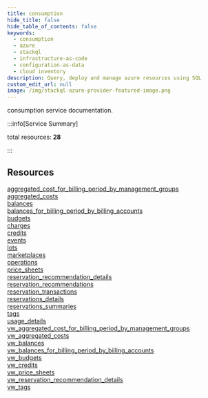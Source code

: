 ```yaml
---
title: consumption
hide_title: false
hide_table_of_contents: false
keywords:
  - consumption
  - azure
  - stackql
  - infrastructure-as-code
  - configuration-as-data
  - cloud inventory
description: Query, deploy and manage azure resources using SQL
custom_edit_url: null
image: /img/stackql-azure-provider-featured-image.png
---
```


consumption service documentation.

:::info[Service Summary]

total resources: __28__  

:::

## Resources
<div class="row">
<div class="providerDocColumn">
<a href="/services/consumption/aggregated_cost_for_billing_period_by_management_groups/">aggregated_cost_for_billing_period_by_management_groups</a><br />
<a href="/services/consumption/aggregated_costs/">aggregated_costs</a><br />
<a href="/services/consumption/balances/">balances</a><br />
<a href="/services/consumption/balances_for_billing_period_by_billing_accounts/">balances_for_billing_period_by_billing_accounts</a><br />
<a href="/services/consumption/budgets/">budgets</a><br />
<a href="/services/consumption/charges/">charges</a><br />
<a href="/services/consumption/credits/">credits</a><br />
<a href="/services/consumption/events/">events</a><br />
<a href="/services/consumption/lots/">lots</a><br />
<a href="/services/consumption/marketplaces/">marketplaces</a><br />
<a href="/services/consumption/operations/">operations</a><br />
<a href="/services/consumption/price_sheets/">price_sheets</a><br />
<a href="/services/consumption/reservation_recommendation_details/">reservation_recommendation_details</a><br />
<a href="/services/consumption/reservation_recommendations/">reservation_recommendations</a>
</div>
<div class="providerDocColumn">
<a href="/services/consumption/reservation_transactions/">reservation_transactions</a><br />
<a href="/services/consumption/reservations_details/">reservations_details</a><br />
<a href="/services/consumption/reservations_summaries/">reservations_summaries</a><br />
<a href="/services/consumption/tags/">tags</a><br />
<a href="/services/consumption/usage_details/">usage_details</a><br />
<a href="/services/consumption/vw_aggregated_cost_for_billing_period_by_management_groups/">vw_aggregated_cost_for_billing_period_by_management_groups</a><br />
<a href="/services/consumption/vw_aggregated_costs/">vw_aggregated_costs</a><br />
<a href="/services/consumption/vw_balances/">vw_balances</a><br />
<a href="/services/consumption/vw_balances_for_billing_period_by_billing_accounts/">vw_balances_for_billing_period_by_billing_accounts</a><br />
<a href="/services/consumption/vw_budgets/">vw_budgets</a><br />
<a href="/services/consumption/vw_credits/">vw_credits</a><br />
<a href="/services/consumption/vw_price_sheets/">vw_price_sheets</a><br />
<a href="/services/consumption/vw_reservation_recommendation_details/">vw_reservation_recommendation_details</a><br />
<a href="/services/consumption/vw_tags/">vw_tags</a>
</div>
</div>